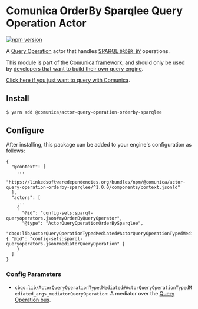# Comunica OrderBy Sparqlee Query Operation Actor

[![npm version](https://badge.fury.io/js/%40comunica%2Factor-query-operation-orderby-sparqlee.svg)](https://www.npmjs.com/package/@comunica/actor-query-operation-orderby-sparqlee)

A [Query Operation](https://github.com/comunica/comunica/tree/master/packages/bus-query-operation) actor that handles [SPARQL `ORDER BY`](https://www.w3.org/TR/sparql11-query/#sparqlOrderBy) operations.

This module is part of the [Comunica framework](https://github.com/comunica/comunica),
and should only be used by [developers that want to build their own query engine](https://comunica.dev/docs/modify/).

[Click here if you just want to query with Comunica](https://comunica.dev/docs/query/).

## Install

```bash
$ yarn add @comunica/actor-query-operation-orderby-sparqlee
```

## Configure

After installing, this package can be added to your engine's configuration as follows:
```text
{
  "@context": [
    ...
    "https://linkedsoftwaredependencies.org/bundles/npm/@comunica/actor-query-operation-orderby-sparqlee/^1.0.0/components/context.jsonld"  
  ],
  "actors": [
    ...
    {
      "@id": "config-sets:sparql-queryoperators.json#myOrderByQueryOperator",
      "@type": "ActorQueryOperationOrderBySparqlee",
      "cbqo:lib/ActorQueryOperationTypedMediated#ActorQueryOperationTypedMediated_args_mediatorQueryOperation": { "@id": "config-sets:sparql-queryoperators.json#mediatorQueryOperation" }
    }
  ]
}
```

### Config Parameters

* `cbqo:lib/ActorQueryOperationTypedMediated#ActorQueryOperationTypedMediated_args_mediatorQueryOperation`: A mediator over the [Query Operation bus](https://github.com/comunica/comunica/tree/master/packages/bus-query-operation).
